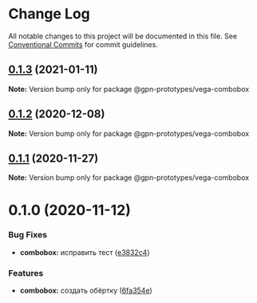 # Change Log

All notable changes to this project will be documented in this file.
See [Conventional Commits](https://conventionalcommits.org) for commit guidelines.

## [0.1.3](https://github.com/gpn-prototypes/vega-ui/compare/@gpn-prototypes/vega-combobox@0.1.2...@gpn-prototypes/vega-combobox@0.1.3) (2021-01-11)

**Note:** Version bump only for package @gpn-prototypes/vega-combobox





## [0.1.2](https://github.com/gpn-prototypes/vega-ui/compare/@gpn-prototypes/vega-combobox@0.1.1...@gpn-prototypes/vega-combobox@0.1.2) (2020-12-08)

**Note:** Version bump only for package @gpn-prototypes/vega-combobox





## [0.1.1](https://github.com/gpn-prototypes/vega-ui/compare/@gpn-prototypes/vega-combobox@0.1.0...@gpn-prototypes/vega-combobox@0.1.1) (2020-11-27)

**Note:** Version bump only for package @gpn-prototypes/vega-combobox





# 0.1.0 (2020-11-12)


### Bug Fixes

* **combobox:** исправить тест ([e3832c4](https://github.com/gpn-prototypes/vega-ui/commit/e3832c488312ce48347e8602a08c081b6925a8e7))


### Features

* **combobox:** создать обёртку ([6fa354e](https://github.com/gpn-prototypes/vega-ui/commit/6fa354e9473782f2c804a74d518c08f06d8c911f))
